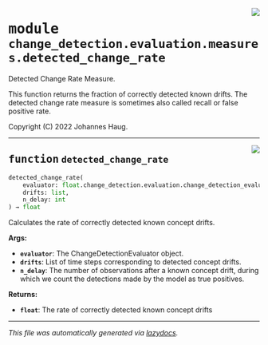 <!-- markdownlint-disable -->

<a href="https://github.com/haugjo/float/tree/main/float/change_detection/evaluation/measures/detected_change_rate.py#L0"><img align="right" style="float:right;" src="https://img.shields.io/badge/-source-cccccc?style=flat-square"></a>

# <kbd>module</kbd> `change_detection.evaluation.measures.detected_change_rate`
Detected Change Rate Measure. 

This function returns the fraction of correctly detected known drifts. The detected change rate measure is sometimes also called recall or false positive rate. 

Copyright (C) 2022 Johannes Haug. 


---

<a href="https://github.com/haugjo/float/tree/main/float/change_detection/evaluation/measures/detected_change_rate.py#L13"><img align="right" style="float:right;" src="https://img.shields.io/badge/-source-cccccc?style=flat-square"></a>

## <kbd>function</kbd> `detected_change_rate`

```python
detected_change_rate(
    evaluator: float.change_detection.evaluation.change_detection_evaluator.ChangeDetectionEvaluator,
    drifts: list,
    n_delay: int
) → float
```

Calculates the rate of correctly detected known concept drifts. 



**Args:**
 
 - <b>`evaluator`</b>:  The ChangeDetectionEvaluator object. 
 - <b>`drifts`</b>:  List of time steps corresponding to detected concept drifts. 
 - <b>`n_delay`</b>:  The number of observations after a known concept drift, during which we count the detections made by the  model as true positives. 



**Returns:**
 
 - <b>`float`</b>:  The rate of correctly detected known concept drifts 




---

_This file was automatically generated via [lazydocs](https://github.com/ml-tooling/lazydocs)._
